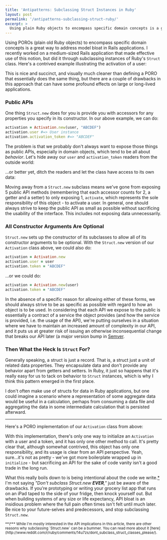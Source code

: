```yaml
---
title: 'Antipatterns: Subclassing Struct Instances in Ruby'
layout: post
permalink: '/antipatterns-subclassing-struct-ruby/'
excerpt: >
  Using plain Ruby objects to encompass specific domain concepts is a great way to address model bloat in Rails applications. I recently worked on a medium-sized Rails application that made effective use of this notion, but did it through subclassing instances of Ruby's Struct class. This makes for nicely succinct code, but introduces some insidious problems that are likely to creep up later.
---
```


Using POROs (plain old Ruby objects) to encompass specific domain concepts is a great way to address model bloat in Rails applications. I recently worked on a medium-sized Rails application that made effective use of this notion, but did it through subclassing instances of Ruby's `Struct` class. <!--\-->Here's a contrived example illustrating the activation of a user:

<script src="https://gist.github.com/jtrim/1e965728892b79de2de7.js"></script>

This is nice and succinct, and visually much cleaner than defining a PORO that essentially does the same thing, but there are a couple of drawbacks in this approach that can have some profound effects on large or long-lived applications.

### Public APIs

One thing `Struct.new` does for you is provide you with accessors for any properties you specify in its constructor. In our above example, we can do:

```ruby
activation = Activation.new(user, "ABCDEF")
activation.user #=> User instance
activation.activation_token #=> "ABCDEF"
```

The problem is that we probably don't always want to expose those things as public APIs, especially in domain objects, which tend to be all about *behavior*. Let's hide away our `user` and `activation_token` readers from the outside world:

<script src="https://gist.github.com/jtrim/be61023e1ad91050ba63.js"></script>

...or better yet, ditch the readers and let the class have access to its own data:

<script src="https://gist.github.com/jtrim/f4a430e619596e92535a.js"></script>

Moving away from a `Struct.new` subclass means we've gone from exposing 5 public API methods (remembering that each accessor counts for 2, a getter and a setter) to only exposing 1, `activate`, which represents the sole responsibility of this object - to activate a user. In general, one should always strive to keep the public API as small as possible without sacrificing the usability of the interface. This includes not exposing data unnecessarily.

### All Constructor Arguments Are Optional

`Struct.new` sets up the constructor of its subclasses to allow all of its constructor arguments to be optional. With the `Struct.new` version of our `Activation` class above, we could also do:

```ruby
activation = Activation.new
activation.user = user
activation.token = "ABCDEF"
```

...or we could do:

```ruby
activation = Activation.new(user)
activation.token = "ABCDEF"
```

In the absence of a specific reason for allowing either of these forms, we should always strive to be as specific as possible with regard to how an object is to be used. In considering that each API we expose to the public is essentially a contract of a service the object provides (and how the service is provided, i.e. the usage of the API), we're putting ourselves in a situation where we have to maintain an increased amount of complexity in our API, and it puts us at greater risk of issuing an otherwise inconsequential change that breaks our API later (a major version bump in [Semver](http://semver.org/).

### Then What the Heck Is `Struct` For?

Generally speaking, a struct is just a record. That is, a struct just a unit of related data properties. They encapsulate data and don't provide any behavior apart from getters and setters. In Ruby, it just so happens that it's really easy for us to tack on behavior to `Struct` instances, which is why I think this pattern emerged in the first place.

I don't often make use of structs for data in Ruby applications, but one could imagine a scenario where a representation of some aggregate data would be useful in a calculation, perhaps from consuming a data file and aggregating the data in some intermediate calculation that is persisted afterward.

---

Here's a PORO implementation of our `Activation` class from above:

<script src="https://gist.github.com/jtrim/dd6c5141ab5e89a386ad.js"></script>

With this implementation, there's only one way to initialize an `Activation` with a user and a token, and it has only one other method to call. It's pretty clear that, although somewhat contrived, this object has only one responsibility, and its usage is clear from an API perspective. Yeah, sure...it's not as pretty - we've got more boilerplate wrapped up in `initialize` - but sacrificing an API for the sake of code vanity isn't a good trade in the long run.

What this really boils down to is being intentional about the code we write.[\*](#footnote1) I'm not saying *"Don't subclass Struct.new **EVER**,"* just be aware of the drawbacks. If you're prototyping or writing your grocery list app that runs on an iPad taped to the side of your fridge, then knock yourself out. But when building systems of any size or life expectancy, API bloat is an insidious problem where the full pain often times isn't felt until much later. Be nice to your future-selves and predecessors, and stop subclassing `Struct.new`.

<small id="footnote1">
**\*** While I'm mostly interested in the API implications in this article, there are other reasons why subclassing `Struct.new` can be a bummer. You can read more about it [here](http://www.reddit.com/r/ruby/comments/14u7zs/dont_subclass_struct_classes_please/).
</small>
